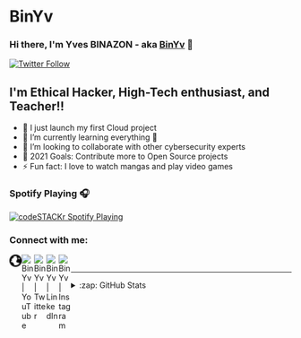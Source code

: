 # BinYv

### Hi there, I'm Yves BINAZON - aka [BinYv][website] 👋

[![Twitter Follow](https://img.shields.io/twitter/follow/binyv19?color=1DA1F2&logo=twitter&style=for-the-badge)](https://twitter.com/intent/follow?original_referer=https%3A%2F%2Fgithub.com%2Fbinyv19&screen_name=binyv19)

## I'm Ethical Hacker, High-Tech enthusiast, and Teacher!!

- 🔭 I just launch my first Cloud project
- 🌱 I’m currently learning everything 🤣
- 👯 I’m looking to collaborate with other cybersecurity experts
- 🥅 2021 Goals: Contribute more to Open Source projects
- ⚡ Fun fact: I love to watch mangas and play video games

### Spotify Playing 🎧

[<img src="https://now-playing-codestackr.vercel.app/api/spotify-playing" alt="codeSTACKr Spotify Playing" width="350" />](https://open.spotify.com/user/swyqyimdc12jajde4vpwd2x1b)

### Connect with me:

[<img align="left" alt="hackerone.com/binyv19" width="22px" src="https://raw.githubusercontent.com/iconic/open-iconic/master/svg/globe.svg" />][website]
[<img align="left" alt="BinYv | YouTube" width="22px" src="https://cdn.jsdelivr.net/npm/simple-icons@v3/icons/youtube.svg" />][youtube]
[<img align="left" alt="BinYv | Twitter" width="22px" src="https://cdn.jsdelivr.net/npm/simple-icons@v3/icons/twitter.svg" />][twitter]
[<img align="left" alt="BinYv | LinkedIn" width="22px" src="https://cdn.jsdelivr.net/npm/simple-icons@v3/icons/linkedin.svg" />][linkedin]
[<img align="left" alt="BinYv | Instagram" width="22px" src="https://cdn.jsdelivr.net/npm/simple-icons@v3/icons/instagram.svg" />][instagram]

<br />

---
<details>
  <summary>:zap: GitHub Stats</summary>

  <img align="left" alt="codeSTACKr's GitHub Stats" src="https://github-readme-stats.codestackr.vercel.app/api?username=binyv19&show_icons=true&hide_border=true" />

</details>

[website]: https://hackerone.com/binyv19
[twitter]: https://twitter.com/binyv19
[youtube]: https://youtube.com/binyv19
[instagram]: https://instagram.com/binyv19
[linkedin]: https://linkedin.com/in/codeSTACKr
